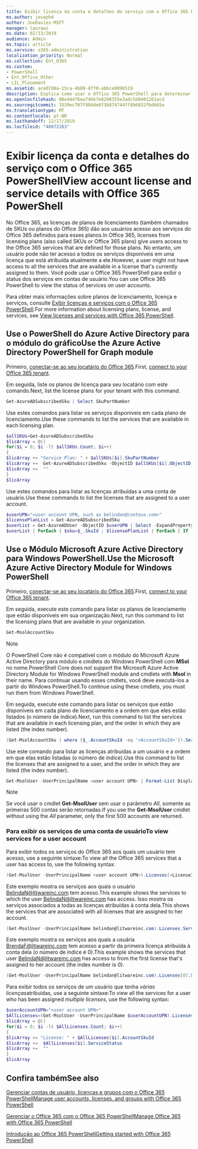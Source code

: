 ```yaml
---
title: Exibir licença da conta e detalhes do serviço com o Office 365 PowerShell
ms.author: josephd
author: JoeDavies-MSFT
manager: laurawi
ms.date: 02/13/2019
audience: Admin
ms.topic: article
ms.service: o365-administration
localization_priority: Normal
ms.collection: Ent_O365
ms.custom:
- PowerShell
- Ent_Office_Other
- LIL_Placement
ms.assetid: ace07d8a-15ca-4b89-87f0-abbce809b519
description: Explica como usar o Office 365 PowerShell para determinar os serviços do Office 365 que foram atribuídos aos usuários.
ms.openlocfilehash: 08e44476ea746b7e8298355e3adc5d0401261acd
ms.sourcegitcommit: 3539ec707f984de6f3b874744ff8b6832fbd665e
ms.translationtype: MT
ms.contentlocale: pt-BR
ms.lasthandoff: 12/17/2019
ms.locfileid: "40072283"
---
```

# <a name="view-account-license-and-service-details-with-office-365-powershell"></a><span data-ttu-id="3c252-103">Exibir licença da conta e detalhes do serviço com o Office 365 PowerShell</span><span class="sxs-lookup"><span data-stu-id="3c252-103">View account license and service details with Office 365 PowerShell</span></span>

<span data-ttu-id="3c252-104">No Office 365, as licenças de planos de licenciamento (também chamados de SKUs ou planos do Office 365) dão aos usuários acesso aos serviços do Office 365 definidos para esses planos.</span><span class="sxs-lookup"><span data-stu-id="3c252-104">In Office 365, licenses from licensing plans (also called SKUs or Office 365 plans) give users access to the Office 365 services that are defined for those plans.</span></span> <span data-ttu-id="3c252-105">No entanto, um usuário pode não ter acesso a todos os serviços disponíveis em uma licença que está atribuída atualmente a ele.</span><span class="sxs-lookup"><span data-stu-id="3c252-105">However, a user might not have access to all the services that are available in a license that's currently assigned to them.</span></span> <span data-ttu-id="3c252-106">Você pode usar o Office 365 PowerShell para exibir o status dos serviços em contas de usuário.</span><span class="sxs-lookup"><span data-stu-id="3c252-106">You can use Office 365 PowerShell to view the status of services on user accounts.</span></span> 

<span data-ttu-id="3c252-107">Para obter mais informações sobre planos de licenciamento, licença e serviços, consulte [Exibir licenças e serviços com o Office 365 PowerShell](view-licenses-and-services-with-office-365-powershell.md).</span><span class="sxs-lookup"><span data-stu-id="3c252-107">For more information about licensing plans, license, and services, see [View licenses and services with Office 365 PowerShell](view-licenses-and-services-with-office-365-powershell.md).</span></span>

## <a name="use-the-azure-active-directory-powershell-for-graph-module"></a><span data-ttu-id="3c252-108">Use o PowerShell do Azure Active Directory para o módulo do gráfico</span><span class="sxs-lookup"><span data-stu-id="3c252-108">Use the Azure Active Directory PowerShell for Graph module</span></span>

<span data-ttu-id="3c252-109">Primeiro, [conectar-se ao seu locatário do Office 365](connect-to-office-365-powershell.md#connect-with-the-azure-active-directory-powershell-for-graph-module).</span><span class="sxs-lookup"><span data-stu-id="3c252-109">First, [connect to your Office 365 tenant](connect-to-office-365-powershell.md#connect-with-the-azure-active-directory-powershell-for-graph-module).</span></span>
  
<span data-ttu-id="3c252-110">Em seguida, liste os planos de licença para seu locatário com este comando.</span><span class="sxs-lookup"><span data-stu-id="3c252-110">Next, list the license plans for your tenant with this command.</span></span>

```powershell
Get-AzureADSubscribedSku | Select SkuPartNumber
```

<span data-ttu-id="3c252-111">Use estes comandos para listar os serviços disponíveis em cada plano de licenciamento.</span><span class="sxs-lookup"><span data-stu-id="3c252-111">Use these commands to list the services that are available in each licensing plan.</span></span>

```powershell
$allSKUs=Get-AzureADSubscribedSku
$licArray = @()
for($i = 0; $i -lt $allSKUs.Count; $i++)
{
$licArray += "Service Plan: " + $allSKUs[$i].SkuPartNumber
$licArray +=  Get-AzureADSubscribedSku -ObjectID $allSKUs[$i].ObjectID | Select -ExpandProperty ServicePlans
$licArray +=  ""
}
$licArray
```

<span data-ttu-id="3c252-112">Use estes comandos para listar as licenças atribuídas a uma conta de usuário.</span><span class="sxs-lookup"><span data-stu-id="3c252-112">Use these commands to list the licenses that are assigned to a user account.</span></span>

```powershell
$userUPN="<user account UPN, such as belindan@contoso.com>"
$licensePlanList = Get-AzureADSubscribedSku
$userList = Get-AzureADUser -ObjectID $userUPN | Select -ExpandProperty AssignedLicenses | Select SkuID 
$userList | ForEach { $sku=$_.SkuId ; $licensePlanList | ForEach { If ( $sku -eq $_.ObjectId.substring($_.ObjectId.length - 36, 36) ) { Write-Host $_.SkuPartNumber } } }
```

## <a name="use-the-microsoft-azure-active-directory-module-for-windows-powershell"></a><span data-ttu-id="3c252-113">Use o Módulo Microsoft Azure Active Directory para Windows PowerShell.</span><span class="sxs-lookup"><span data-stu-id="3c252-113">Use the Microsoft Azure Active Directory Module for Windows PowerShell</span></span>

<span data-ttu-id="3c252-114">Primeiro, [conectar-se ao seu locatário do Office 365](connect-to-office-365-powershell.md#connect-with-the-microsoft-azure-active-directory-module-for-windows-powershell).</span><span class="sxs-lookup"><span data-stu-id="3c252-114">First, [connect to your Office 365 tenant](connect-to-office-365-powershell.md#connect-with-the-microsoft-azure-active-directory-module-for-windows-powershell).</span></span>

<span data-ttu-id="3c252-115">Em seguida, execute este comando para listar os planos de licenciamento que estão disponíveis em sua organização.</span><span class="sxs-lookup"><span data-stu-id="3c252-115">Next, run this command to list the licensing plans that are available in your organization.</span></span> 

```powershell
Get-MsolAccountSku
```
>[!Note]
><span data-ttu-id="3c252-116">O PowerShell Core não é compatível com o módulo do Microsoft Azure Active Directory para módulo e cmdlets do Windows PowerShell com **MSol** no nome.</span><span class="sxs-lookup"><span data-stu-id="3c252-116">PowerShell Core does not support the Microsoft Azure Active Directory Module for Windows PowerShell module and cmdlets with **Msol** in their name.</span></span> <span data-ttu-id="3c252-117">Para continuar usando esses cmdlets, você deve executá-los a partir do Windows PowerShell.</span><span class="sxs-lookup"><span data-stu-id="3c252-117">To continue using these cmdlets, you must run them from Windows PowerShell.</span></span>
>

<span data-ttu-id="3c252-118">Em seguida, execute este comando para listar os serviços que estão disponíveis em cada plano de licenciamento e a ordem em que eles estão listados (o número de índice).</span><span class="sxs-lookup"><span data-stu-id="3c252-118">Next, run this command to list the services that are available in each licensing plan, and the order in which they are listed (the index number).</span></span>

```powershell
(Get-MsolAccountSku | where {$_.AccountSkuId -eq '<AccountSkuId>'}).ServiceStatus
```
  
<span data-ttu-id="3c252-119">Use este comando para listar as licenças atribuídas a um usuário e a ordem em que elas estão listadas (o número de índice).</span><span class="sxs-lookup"><span data-stu-id="3c252-119">Use this command to list the licenses that are assigned to a user, and the order in which they are listed (the index number).</span></span>

```powershell
Get-MsolUser -UserPrincipalName <user account UPN> | Format-List DisplayName,Licenses
```

>[!Note]
><span data-ttu-id="3c252-120">Se você usar o cmdlet **Get-MsolUser** sem usar o parâmetro _All_, somente as primeiras 500 contas serão retornadas.</span><span class="sxs-lookup"><span data-stu-id="3c252-120">If you use the **Get-MsolUser** cmdlet without using the _All_ parameter, only the first 500 accounts are returned.</span></span>
>
   

### <a name="to-view-services-for-a-user-account"></a><span data-ttu-id="3c252-121">Para exibir os serviços de uma conta de usuário</span><span class="sxs-lookup"><span data-stu-id="3c252-121">To view services for a user account</span></span>

<span data-ttu-id="3c252-122">Para exibir todos os serviços do Office 365 aos quais um usuário tem acesso, use a seguinte sintaxe:</span><span class="sxs-lookup"><span data-stu-id="3c252-122">To view all the Office 365 services that a user has access to, use the following syntax:</span></span>
  
```powershell
(Get-MsolUser -UserPrincipalName <user account UPN>).Licenses[<LicenseIndexNumber>].ServiceStatus
```

<span data-ttu-id="3c252-123">Este exemplo mostra os serviços aos quais o usuário BelindaN@litwareinc.com tem acesso.</span><span class="sxs-lookup"><span data-stu-id="3c252-123">This example shows the services to which the user BelindaN@litwareinc.com has access.</span></span> <span data-ttu-id="3c252-124">Isso mostra os serviços associados a todas as licenças atribuídas à conta dela.</span><span class="sxs-lookup"><span data-stu-id="3c252-124">This shows the services that are associated with all licenses that are assigned to her account.</span></span>
  
```powershell
(Get-MsolUser -UserPrincipalName belindan@litwareinc.com).Licenses.ServiceStatus
```

<span data-ttu-id="3c252-125">Este exemplo mostra os serviços aos quais a usuária BrendaF@litwareinc.com tem acesso a partir da primeira licença atribuída à conta dela (o número de índice é 0).</span><span class="sxs-lookup"><span data-stu-id="3c252-125">This example shows the services that user BelindaN@litwareinc.com has access to from the first license that's assigned to her account (the index number is 0).</span></span>
  
```powershell
(Get-MsolUser -UserPrincipalName belindan@litwareinc.com).Licenses[0].ServiceStatus
```

<span data-ttu-id="3c252-126">Para exibir todos os serviços de um usuário que tenha *várias licenças*atribuídas, use a seguinte sintaxe:</span><span class="sxs-lookup"><span data-stu-id="3c252-126">To view all the services for a user who has been assigned *multiple licenses*, use the following syntax:</span></span>

```powershell
$userAccountUPN="<user account UPN>"
$AllLicenses=(Get-MsolUser -UserPrincipalName $userAccountUPN).Licenses
$licArray = @()
for($i = 0; $i -lt $AllLicenses.Count; $i++)
{
$licArray += "License: " + $AllLicenses[$i].AccountSkuId
$licArray +=  $AllLicenses[$i].ServiceStatus
$licArray +=  ""
}
$licArray
```
 
## <a name="see-also"></a><span data-ttu-id="3c252-127">Confira também</span><span class="sxs-lookup"><span data-stu-id="3c252-127">See also</span></span>

[<span data-ttu-id="3c252-128">Gerenciar contas de usuário, licenças e grupos com o Office 365 PowerShell</span><span class="sxs-lookup"><span data-stu-id="3c252-128">Manage user accounts, licenses, and groups with Office 365 PowerShell</span></span>](manage-user-accounts-and-licenses-with-office-365-powershell.md)
  
[<span data-ttu-id="3c252-129">Gerenciar o Office 365 com o Office 365 PowerShell</span><span class="sxs-lookup"><span data-stu-id="3c252-129">Manage Office 365 with Office 365 PowerShell</span></span>](manage-office-365-with-office-365-powershell.md)
  
[<span data-ttu-id="3c252-130">Introdução ao Office 365 PowerShell</span><span class="sxs-lookup"><span data-stu-id="3c252-130">Getting started with Office 365 PowerShell</span></span>](getting-started-with-office-365-powershell.md)
